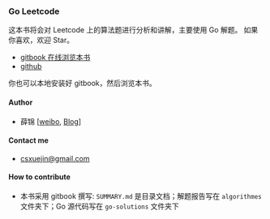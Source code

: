 ### Go Leetcode

这本书将会对 Leetcode 上的算法题进行分析和讲解，主要使用 Go 解题。
如果你喜欢，欢迎 Star。

- [gitbook 在线浏览本书](https://legacy.gitbook.com/book/csxuejin/leetcode/details)
- [github](https://github.com/csxuejin/leetcode)

你也可以本地安装好 gitbook，然后浏览本书。

#### Author

* 薛锦   [[weibo](https://weibo.com/1660913012/profile?topnav=1&wvr=6), [Blog](https://xuejin.me)]

#### Contact me

* csxuejin@gmail.com
  
#### How to contribute

- 本书采用 gitbook 撰写: `SUMMARY.md` 是目录文档；解题报告写在 `algorithmes` 文件夹下；Go 源代码写在 `go-solutions` 文件夹下
